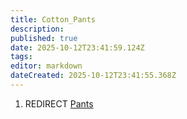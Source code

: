 ```yaml
---
title: Cotton_Pants
description: 
published: true
date: 2025-10-12T23:41:59.124Z
tags: 
editor: markdown
dateCreated: 2025-10-12T23:41:55.368Z
---
```


1.  REDIRECT [Pants](Pants "wikilink")